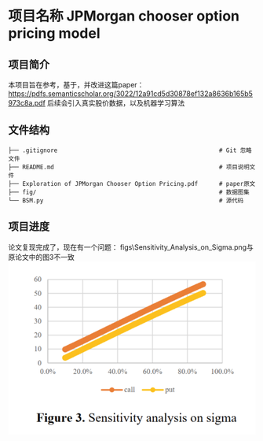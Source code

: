 # 项目名称 JPMorgan chooser option pricing model

## 项目简介
本项目旨在参考，基于，并改进这篇paper：
https://pdfs.semanticscholar.org/3022/12a91cd5d30878ef132a8636b165b5973c8a.pdf
后续会引入真实股价数据，以及机器学习算法

## 文件结构
```
├── .gitignore                                              # Git 忽略文件
├── README.md                                               # 项目说明文件
├── Exploration of JPMorgan Chooser Option Pricing.pdf      # paper原文
├── fig/                                                    # 数据图集
└── BSM.py                                                  # 源代码
```

## 项目进度
论文复现完成了，现在有一个问题：
figs\Sensitivity_Analysis_on_Sigma.png与原论文中的图3不一致
![alt text](figs/fig3.png)
